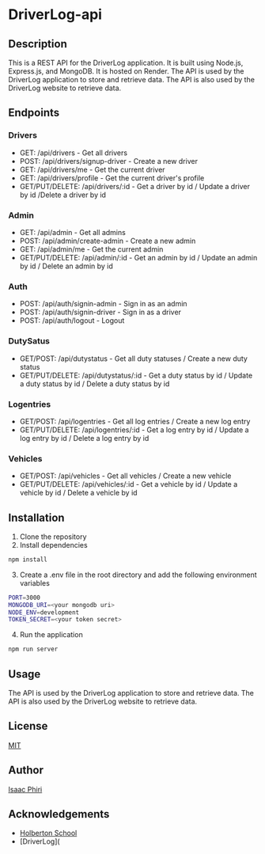 # DriverLog-api
## Description
This is a REST API for the DriverLog application. It is built using Node.js, Express.js, and MongoDB. It is hosted on Render. The API is used by the DriverLog application to store and retrieve data. The API is also used by the DriverLog website to retrieve data.

## Endpoints
### Drivers
- GET: /api/drivers - Get all drivers
- POST: /api/drivers/signup-driver - Create a new driver
- GET: /api/drivers/me - Get the current driver
- GET: /api/drivers/profile - Get the current driver's profile
- GET/PUT/DELETE: /api/drivers/:id - Get a driver by id / Update a driver by id /Delete a driver by id

### Admin
- GET: /api/admin - Get all admins
- POST: /api/admin/create-admin - Create a new admin
- GET: /api/admin/me - Get the current admin
- GET/PUT/DELETE: /api/admin/:id - Get an admin by id / Update an admin by id / Delete an admin by id

### Auth
- POST: /api/auth/signin-admin - Sign in as an admin
- POST: /api/auth/signin-driver - Sign in as a driver
- POST: /api/auth/logout - Logout

### DutySatus
- GET/POST: /api/dutystatus - Get all duty statuses / Create a new duty status
- GET/PUT/DELETE: /api/dutystatus/:id - Get a duty status by id / Update a duty status by id / Delete a duty status by id

### Logentries
- GET/POST: /api/logentries - Get all log entries / Create a new log entry
- GET/PUT/DELETE: /api/logentries/:id - Get a log entry by id / Update a log entry by id / Delete a log entry by id

### Vehicles
- GET/POST: /api/vehicles - Get all vehicles / Create a new vehicle
- GET/PUT/DELETE: /api/vehicles/:id - Get a vehicle by id / Update a vehicle by id / Delete a vehicle by id

## Installation
1. Clone the repository
2. Install dependencies
```bash
npm install
```
3. Create a .env file in the root directory and add the following environment variables
```bash
PORT=3000
MONGODB_URI=<your mongodb uri>
NODE_ENV=development
TOKEN_SECRET=<your token secret>
```
4. Run the application
```bash
npm run server
```
## Usage
The API is used by the DriverLog application to store and retrieve data. The API is also used by the DriverLog website to retrieve data.

## License
[MIT](https://choosealicense.com/licenses/mit/)

## Author
[Isaac Phiri](https://github.com/IaacPhiri)

## Acknowledgements
- [Holberton School](https://www.holbertonschool.com/)
- [DriverLog](